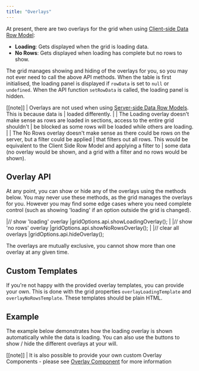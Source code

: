 ```yaml
---
title: "Overlays"
---
```


At present, there are two overlays for the grid when using [Client-side Data Row Model](/client-side-model/):

- **Loading**: Gets displayed when the grid is loading data.
- **No Rows**: Gets displayed when loading has complete but no rows to show.

The grid manages showing and hiding of the overlays for you, so you may not ever need to call the above API methods. When the table is first initialised, the loading panel is displayed if `rowData` is set to `null` or `undefined`. When the API function `setRowData` is called, the loading panel is hidden.

[[note]]
| Overlays are not used when using [Server-side Data Row Models](/row-models/). This is because data is
| loaded differently.
|
| The Loading overlay doesn't make sense as rows are loaded in sections, access to the entire grid shouldn't
| be blocked as some rows will be loaded while others are loading.
|
| The No Rows overlay doesn't make sense as there could be rows on the server, but a filter could be applied
| that filters out all rows. This would be equivalent to the Client Side Row Model and applying a filter to
| some data (no overlay would be shown, and a grid with a filter and no rows would be shown).

## Overlay API

At any point, you can show or hide any of the overlays using the methods below. You may never use these methods, as the grid manages the overlays for you. However you may find some edge cases where you need complete control (such as showing 'loading' if an option outside the grid is changed).

<snippet>
|// show 'loading' overlay
|gridOptions.api.showLoadingOverlay();
|
|// show 'no rows' overlay
|gridOptions.api.showNoRowsOverlay();
|
|// clear all overlays
|gridOptions.api.hideOverlay();
</snippet>

The overlays are mutually exclusive, you cannot show more than one overlay at any given time.

## Custom Templates

If you're not happy with the provided overlay templates, you can provide your own. This is done with the grid properties `overlayLoadingTemplate` and `overlayNoRowsTemplate`. These templates should be plain HTML.

## Example

The example below demonstrates how the loading overlay is shown automatically while the data is loading. You can also use the buttons to show / hide the different overlays at your will.

<grid-example title='Overlays' name='overlays' type='generated' options='{ "exampleHeight": 580 }'></grid-example>

[[note]]
| It is also possible to provide your own custom Overlay Components - please see [Overlay Component](/component-overlay/) for more information

